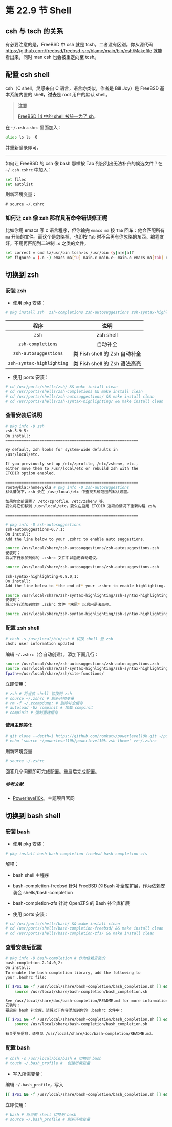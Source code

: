 # 第 22.9 节 Shell

## csh 与 tsch 的关系

有必要注意的是，FreeBSD 中 csh 就是 tcsh。二者没有区别。你从源代码 <https://github.com/freebsd/freebsd-src/blame/main/bin/csh/Makefile> 就能看出来，同时 man csh 也会被重定向至 tcsh。


## 配置 csh shell

csh（C shell，灵感来自 C 语言，语言亦类似，作者是 Bill Joy）是 FreeBSD 基本系统内置的 shell，**过去**是 root 用户的默认 shell。

> **注意**
>
> [FreeBSD 14 中的 shell 被统一为了 sh](https://github.com/freebsd/freebsd-src/commit/d410b585b6f00a26c2de7724d6576a3ea7d548b7)。

在 `~/.csh.cshrc` 里面加入：

```sh
alias ls ls –G
```

并重新登录即可。

---

如何让 FreeBSD 的 csh 像 bash 那样按 Tab 列出列出无法补齐的候选文件？在 `~/.csh.cshrc` 中加入：

```sh
set filec
set autolist
```

刷新环境变量：

```
# source ~/.cshrc 
```

### 如何让 csh 像 zsh 那样具有命令错误修正呢

比如你用 emacs 写 c 语言程序，但你输完 `emacs ma` 按 `Tab` 回车：他会匹配所有 `ma` 开头的文件。而这个是忽略掉，也即按 `Tab` 时不会再有你忽略的东西。编程友好，不用再匹配到二进制 `.o` 之类的文件，

```sh
set correct = cmd lz/usr/bin tcsh>ls /usr/bin (y|n|e|a)?
set fignore = (.o ~) emacs ma[^D] main.c main.c~ main.o emacs ma[tab] emacs main.c
```


## 切换到 zsh

### 安装 zsh

- 使用 pkg 安装：

```sh
# pkg install zsh  zsh-completions zsh-autosuggestions zsh-syntax-highlighting
```

|程序 | 说明|
|:----:|:----:|
|`zsh`|zsh shell|
|`zsh-completions`|自动补全|
|`zsh-autosuggestions`|类 Fish shell 的 Zsh 自动补全|
|`zsh-syntax-highlighting`|类 Fish shell 的 Zsh 语法高亮|

- 使用 ports 安装：

```sh
# cd /usr/ports/shells/zsh/ && make install clean
# cd /usr/ports/shells/zsh-completions && make install clean
# cd /usr/ports/shells/zsh-autosuggestions/ && make install clean
# cd /usr/ports/shells/zsh-syntax-highlighting/ && make install clean
```

### 查看安装后说明

```sh
# pkg info -D zsh
zsh-5.9_5:
On install:
==========================================================

By default, zsh looks for system-wide defaults in
/usr/local/etc.

If you previously set up /etc/zprofile, /etc/zshenv, etc.,
either move them to /usr/local/etc or rebuild zsh with the
ETCDIR option enabled. 

==========================================================
root@ykla:/home/ykla # pkg info -D zsh-autosuggestions
默认情况下，zsh 会在 /usr/local/etc 中查找系统范围的默认设置。

如果你之前设置了 /etc/zprofile、/etc/zshenv 等，
要么将它们移到 /usr/local/etc，要么在启用 ETCDIR 选项的情况下重新构建 zsh。

==========================================================
```

```sh
# pkg info -D zsh-autosuggestions
zsh-autosuggestions-0.7.1:
On install:
Add the line below to your .zshrc to enable auto suggestions.

source /usr/local/share/zsh-autosuggestions/zsh-autosuggestions.zsh 
安装时：
将以下行添加到你的 .zshrc 文件中以启用自动建议。

source /usr/local/share/zsh-autosuggestions/zsh-autosuggestions.zsh 

zsh-syntax-highlighting-0.8.0,1:
On install:
Add the line below to *the end of* your .zshrc to enable highlighting.

source /usr/local/share/zsh-syntax-highlighting/zsh-syntax-highlighting.zsh
安装时：
将以下行添加到你的 .zshrc 文件 *末尾* 以启用语法高亮。

source /usr/local/share/zsh-syntax-highlighting/zsh-syntax-highlighting.zsh
```

### 配置 zsh shell

```sh
# chsh -s /usr/local/bin/zsh # 切换 shell 至 zsh
chsh: user information updated
```

编辑 `~/.zshrc`（会自动创建），添加下面几行：

```sh
source /usr/local/share/zsh-autosuggestions/zsh-autosuggestions.zsh
source /usr/local/share/zsh-syntax-highlighting/zsh-syntax-highlighting.zsh
fpath+=/usr/local/share/zsh/site-functions/
```

立即使用：

```sh
# zsh # 将当前 shell 切换到 zsh
# source ~/.zshrc # 刷新环境变量
# rm -f ~/.zcompdump; # 删除补全缓存
# autoload -Uz compinit # 加载 compinit
# compinit # 强制重建缓存
```

#### 使用主题美化

```sh
# git clone --depth=1 https://github.com/romkatv/powerlevel10k.git ~/powerlevel10k
# echo 'source ~/powerlevel10k/powerlevel10k.zsh-theme' >>~/.zshrc
```

刷新环境变量

```sh
# source ~/.zshrc
```

回答几个问题即可完成配置。重启后完成配置。


##### 参考文献

- [Powerlevel10k](https://github.com/romkatv/powerlevel10k?tab=readme-ov-file#installation)。主题项目官网

## 切换到 bash shell

### 安装 bash

- 使用 pkg 安装：

```sh
# pkg install bash bash-completion-freebsd bash-completion-zfs 
```


解释：

- bash shell 主程序
- bash-completion-freebsd 针对 FreeBSD 的 Bash 补全库扩展，作为依赖安装会 shells/bash-completion
- bash-completion-zfs 针对 OpenZFS 的 Bash 补全库扩展

- 使用 ports 安装：

```sh
# cd /usr/ports/shells/bash/ && make install clean
# cd /usr/ports/shells/bash-completion-freebsd/ && make install clean
# cd /usr/ports/shells/bash-completion-zfs/ && make install clean
```

### 查看安装后配置

```sh
# pkg info -D bash-completion # 作为依赖安装的
bash-completion-2.14.0,2:
On install:
To enable the bash completion library, add the following to
your .bashrc file:

[[ $PS1 && -f /usr/local/share/bash-completion/bash_completion.sh ]] && \
	source /usr/local/share/bash-completion/bash_completion.sh

See /usr/local/share/doc/bash-completion/README.md for more information.
安装时：
要启用 bash 补全库，请将以下内容添加到你的 .bashrc 文件中：

[[ $PS1 && -f /usr/local/share/bash-completion/bash_completion.sh ]] && \
	source /usr/local/share/bash-completion/bash_completion.sh

有关更多信息，请参见 /usr/local/share/doc/bash-completion/README.md。
```

### 配置 bash

```bash
# chsh -s /usr/local/bin/bash # 切换到 bash
# touch ~/.bash_profile #  创建所需变量
```

- 写入所需变量：


编辑  `~/.bash_profile`，写入

```bash
[[ $PS1 && -f /usr/local/share/bash-completion/bash_completion.sh ]] && source /usr/local/share/bash-completion/bash_completion.sh
```

立即使用：

```bash
# bash # 将当前 shell 切换到 bash
# source ~/.bash_profile # 刷新环境变量
```
